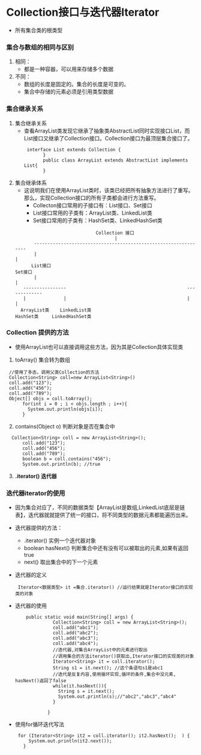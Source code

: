 # Collection接口与迭代器Iterator
* 所有集合类的根类型

### 集合与数组的相同与区别
1. 相同：
   * 都是一种容器，可以用来存储多个数据
2. 不同：
   * 数组的长度是固定的。集合的长度是可变的。
   * 集合中存储的元素必须是引用类型数据

### 集合继承关系
1. 集合继承关系
   * 查看ArrayList类发现它继承了抽象类AbstractList同时实现接口List，而List接口又继承了Collection接口。Collection接口为最顶层集合接口了。
     ```
      interface List extends Collection {
            }
            public class ArrayList extends AbstractList implements List{
            }
     ```
2. 集合继承体系
   *  这说明我们在使用ArrayList类时，该类已经把所有抽象方法进行了重写。那么，实现Collection接口的所有子类都会进行方法重写。
       * Collecton接口常用的子接口有：List接口、Set接口
       * List接口常用的子类有：ArrayList类、LinkedList类
       * Set接口常用的子类有：HashSet类、LinkedHashSet类
   ```
                                 Collection 接口
                                        |
          ----------------------------------------------------------------
          |                                                              |
         List接口                                                       Set接口
          |                                                              |
      ----------------                                             -------------
      |              |                                             |            |
     ArrayList类    LinkedList类                                 HashSet类     LinkedHashSet类
   ```




### Collection 提供的方法
* 使用ArrayList也可以直接调用这些方法，因为其是Collection具体实现类
1. toArray() 集合转为数组
  ```
   //使用了多态，调用父类Collection的方法
   Collection<String> coll=new ArrayList<String>()
   coll.add("123");
   coll.add("456");
   coll.add("789");
   Object[] objs = coll.toArray();
        for(int i = 0 ; i < objs.length ; i++){
          System.out.println(objs[i]);
        }
  ```

2. contains(Object o) 判断对象是否在集合中
  ```
    Collection<String> coll = new ArrayList<String>();
        coll.add("123");
        coll.add("456");
        coll.add("789");
        boolean b = coll.contains("456");
        System.out.println(b); //true
  ```

3. **.iterator() 迭代器**


### 迭代器iterator的使用
* 因为集合对应了，不同的数据类型【ArrayList是数组,LinkedList底层是链表】，迭代器就就提供了统一的接口，将不同类型的数据元素都能遍历出来。
* 迭代器提供的方法：
   *  .iterator() 实例一个迭代器对象
   *  boolean hasNext() 判断集合中还有没有可以被取出的元素,如果有返回true
   *  next() 取出集合中的下一个元素

* 迭代器的定义
    ```
     Iterator<数据类型> it =集合.iterator() //运行结果就是Iterator接口的实现类的对象
    ```
* 迭代器的使用
    ```
     	public static void main(String[] args) {
		          Collection<String> coll = new ArrayList<String>();
		          coll.add("abc1");
		          coll.add("abc2");
		          coll.add("abc3");
		          coll.add("abc4");
		          //迭代器,对集合ArrayList中的元素进行取出
		          //调用集合的方法iterator()获取出,Iterator接口的实现类的对象
		          Iterator<String> it = coll.iterator();
		          String s1 = it.next(); //这个条语句s1是abc1
		          //迭代是反复内容,使用循环实现,循环的条件,集合中没元素, hasNext()返回了false
		          while(it.hasNext()){
		            String s = it.next();
		            System.out.println(s);//"abc2","abc3","abc4"
		          }

		        }
    ```
* 使用for循环迭代写法
    ```
     for (Iterator<String> it2 = coll.iterator(); it2.hasNext();  ) {
         System.out.println(it2.next());
       }
    ```